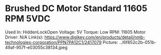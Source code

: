 # Brushed DC Motor Standard 11605 RPM 5VDC

Used In: HiddenLockOpen 
Voltage: 5V
Torque: Low
RPM: 11605
Motor Driver: N/A
Link(s): https://www.digikey.com/en/products/detail/nmb-technologies-corporation/PPN7PA12C1/2417079
Picture: ../6f852c2b-051b-49af-957f-e03055c38134.jpeg